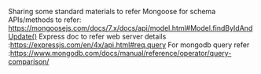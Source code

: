Sharing some standard materials to refer
 Mongoose for schema APIs/methods to refer: https://mongoosejs.com/docs/7.x/docs/api/model.html#Model.findByIdAndUpdate()
 Express doc to refer web server details :https://expressjs.com/en/4x/api.html#req.query
 For mongodb query refer :https://www.mongodb.com/docs/manual/reference/operator/query-comparison/
